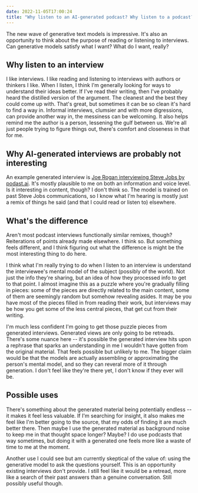 ```yaml
---
date: 2022-11-05T17:00:24
title: "Why listen to an AI-generated podcast? Why listen to a podcast?"
---
```


The new wave of generative text models is impressive. It's also an opportunity to think about the purpose of reading or listening to interviews. Can generative models satisfy what I want? What do I want, really?

## Why listen to an interview

I like interviews. I like reading and listening to interviews with authors or thinkers I like. When I listen, I think I'm generally looking for ways to understand their ideas better. If I've read their writing, then I've probably heard the distilled version of the argument. The cleanest and the best they could come up with. That's great, but sometimes it can be so clean it's hard to find a way in. Informal interviews, clumsier and with more digressions, can provide another way in, the messiness can be welcoming. It also helps remind me the author is a person, lessening the gulf between us. We're all just people trying to figure things out, there's comfort and closeness in that for me.

## Why AI-generated interviews are probably not interesting

An example generated interview is [Joe Rogan interviewing Steve Jobs by podast.ai](https://podcast.ai/). It's mostly plausible to me on both an information and voice level. Is it interesting in content, though? I don't think so. The model is trained on past Steve Jobs communications, so I know what I'm hearing is mostly just a remix of things he said (and that I could read or listen to) elsewhere.

## What's the difference

Aren't most podcast interviews functionally similar remixes, though? Reiterations of points already made elsewhere. I think so. But something feels different, and I think figuring out what the difference is might be the most interesting thing to do here.

I think what I'm really trying to do when I listen to an interview is understand the interviewee's mental model of the subject (possibly of the world). Not just the info they're sharing, but an idea of how they processed info to get to that point. I almost imagine this as a puzzle where you're gradually filling in pieces: some of the pieces are directly related to the main content, some of them are seemingly random but somehow revealing asides. It may be you have most of the pieces filled in from reading their work, but interviews may be how you get some of the less central pieces, that get cut from their writing.

I'm much less confident I'm going to get those puzzle pieces from generated interviews. Generated views are only going to be retreads. There's some nuance here -- it's possible the generated interview hits upon a rephrase that sparks an understanding in me I wouldn't have gotten from the original material. That feels possible but unlikely to me. The bigger claim would be that the models are actually assembling or approximating the person's mental model, and so they can reveral more of it through generation. I don't feel like they're there yet, I don't know if they ever will be.

## Possible uses

There's something about the generated material being potentially endless -- it makes it feel less valuable. If I'm searching for insight, it also makes me feel like I'm better going to the source, that my odds of finding it are much better there. Then maybe I use the generated material as background noise to keep me in that thought space longer? Maybe? I do use podcasts that way sometimes, but doing it with a generated one feels more like a waste of time to me at the moment.

Another use I could see but am currently skeptical of the value of: using the generative model to ask the questions yourself. This is an opportunity existing interviews don't provide. I still feel like it would be a retread, more like a search of their past answers than a genuine conversation. Still possibly useful though.
